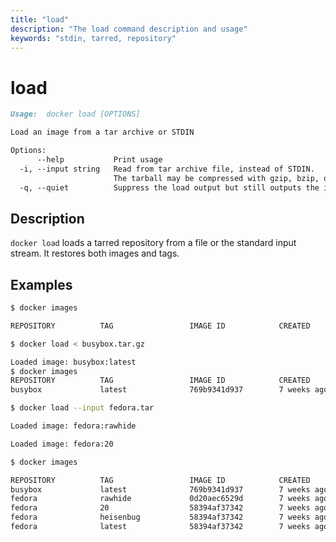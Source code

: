```yaml
---
title: "load"
description: "The load command description and usage"
keywords: "stdin, tarred, repository"
---
```


<!-- This file is maintained within the docker/docker Github
     repository at https://github.com/alcideio/moby/. Make all
     pull requests against that repo. If you see this file in
     another repository, consider it read-only there, as it will
     periodically be overwritten by the definitive file. Pull
     requests which include edits to this file in other repositories
     will be rejected.
-->

# load

```markdown
Usage:  docker load [OPTIONS]

Load an image from a tar archive or STDIN

Options:
      --help           Print usage
  -i, --input string   Read from tar archive file, instead of STDIN.
                       The tarball may be compressed with gzip, bzip, or xz
  -q, --quiet          Suppress the load output but still outputs the imported images
```
## Description

`docker load` loads a tarred repository from a file or the standard input stream.
It restores both images and tags.

## Examples

```bash
$ docker images

REPOSITORY          TAG                 IMAGE ID            CREATED             SIZE

$ docker load < busybox.tar.gz

Loaded image: busybox:latest
$ docker images
REPOSITORY          TAG                 IMAGE ID            CREATED             SIZE
busybox             latest              769b9341d937        7 weeks ago         2.489 MB

$ docker load --input fedora.tar

Loaded image: fedora:rawhide

Loaded image: fedora:20

$ docker images

REPOSITORY          TAG                 IMAGE ID            CREATED             SIZE
busybox             latest              769b9341d937        7 weeks ago         2.489 MB
fedora              rawhide             0d20aec6529d        7 weeks ago         387 MB
fedora              20                  58394af37342        7 weeks ago         385.5 MB
fedora              heisenbug           58394af37342        7 weeks ago         385.5 MB
fedora              latest              58394af37342        7 weeks ago         385.5 MB
```
